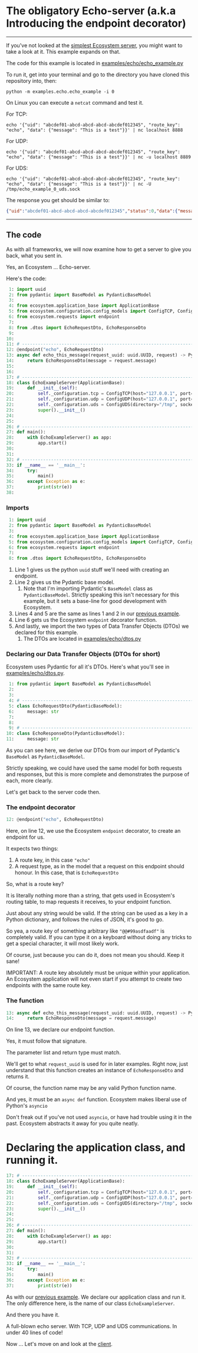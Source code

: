 # The obligatory Echo-server (a.k.a Introducing the endpoint decorator)

---
If you've not looked at the [simplest Ecosystem server](../base.md), you might want to take a look at it. This example expands on that.

The code for this example is located in [examples/echo/echo_example.py](../../../examples/echo/echo_example.py)

To run it, get into your terminal and go to the directory you have cloned this repository into, then:

`python -m examples.echo.echo_example -i 0`

On Linux you can execute a `netcat` command and test it.

For TCP:
```shell
echo '{"uid": "abcdef01-abcd-abcd-abcd-abcdef012345", "route_key": "echo", "data": {"message": "This is a test"}}' | nc localhost 8888
```

For UDP:
```shell
echo '{"uid": "abcdef01-abcd-abcd-abcd-abcdef012345", "route_key": "echo", "data": {"message": "This is a test"}}' | nc -u localhost 8889
```

For UDS:
```shell
echo '{"uid": "abcdef01-abcd-abcd-abcd-abcdef012345", "route_key": "echo", "data": {"message": "This is a test"}}' | nc -U /tmp/echo_example_0_uds.sock
```

The response you get should be similar to:

```json
{"uid":"abcdef01-abcd-abcd-abcd-abcdef012345","status":0,"data":{"message":"This is a test"}}
```

---
## The code

As with all frameworks, we will now examine how to get a server to give you back, what you sent in.

Yes, an Ecosystem ... Echo-server.

Here's the code:

```python
 1: import uuid
 2: from pydantic import BaseModel as PydanticBaseModel
 3:                                                                                          
 4: from ecosystem.application_base import ApplicationBase
 5: from ecosystem.configuration.config_models import ConfigTCP, ConfigUDP, ConfigUDS
 6: from ecosystem.requests import endpoint
 7:                                                                                          
 8: from .dtos import EchoRequestDto, EchoResponseDto
 9:                                                                                          
10:                                                                                          
11: # --------------------------------------------------------------------------------
12: @endpoint("echo", EchoRequestDto)
13: async def echo_this_message(request_uuid: uuid.UUID, request) -> PydanticBaseModel:
14:     return EchoResponseDto(message = request.message)
15:                                                                                          
16:                                                                                          
17: # --------------------------------------------------------------------------------
18: class EchoExampleServer(ApplicationBase):
19:     def __init__(self):
20:         self._configuration.tcp = ConfigTCP(host="127.0.0.1", port=8888)
21:         self._configuration.udp = ConfigUDP(host="127.0.0.1", port=8889)
22:         self._configuration.uds = ConfigUDS(directory="/tmp", socket_file_name="DEFAULT")
23:         super().__init__()
24:                                                                                          
25:                                                                                          
26: # --------------------------------------------------------------------------------
27: def main():
28:     with EchoExampleServer() as app:
29:         app.start()
30:                                                                                          
31:                                                                                          
32: # --------------------------------------------------------------------------------
33: if __name__ == '__main__':
34:     try:
35:         main()
36:     except Exception as e:
37:         print(str(e))
38:
```

### Imports
```python
 1: import uuid
 2: from pydantic import BaseModel as PydanticBaseModel
 3:                                                                                          
 4: from ecosystem.application_base import ApplicationBase
 5: from ecosystem.configuration.config_models import ConfigTCP, ConfigUDP, ConfigUDS
 6: from ecosystem.requests import endpoint
 7:                                                                                          
 8: from .dtos import EchoRequestDto, EchoResponseDto
```

1. Line 1 gives us the python `uuid` stuff we'll need with creating an endpoint.
2. Line 2 gives us the Pydantic base model.
   1. Note that I'm importing Pydantic's `BaseModel` class as `PydanticBaseModel`. Strictly speaking this isn't necessary for this example, but it sets a base-line for good development with Ecosystem.
3. Lines 4 and 5 are the same as lines 1 and 2 in our [previous example](../base.md).
4. Line 6 gets us the Ecosystem `endpoint` decorator function.
5. And lastly, we import the two types of Data Transfer Objects (DTOs) we declared for this example.
   1. The DTOs are located in [examples/echo/dtos.py](../../../examples/echo/dtos.py)

### Declaring our Data Transfer Objects (DTOs for short)
Ecosystem uses Pydantic for all it's DTOs.
Here's what you'll see in [examples/echo/dtos.py](../../../examples/echo/dtos.py).
```python
 1: from pydantic import BaseModel as PydanticBaseModel
 2:                                                                                   
 3:                                                                                   
 4: # --------------------------------------------------------------------------------
 5: class EchoRequestDto(PydanticBaseModel):
 6:     message: str
 7:
 8:
 9: # --------------------------------------------------------------------------------
10: class EchoResponseDto(PydanticBaseModel):
11:     message: str
```

As you can see here, we derive our DTOs from our import of Pydantic's `BaseModel` as `PydanticBaseModel`.

Strictly speaking, we could have used the same model for both requests and responses, but this is more complete and demonstrates the purpose of each, more clearly.

Let's get back to the server code then.

### The endpoint decorator
```python
12: @endpoint("echo", EchoRequestDto)
```

Here, on line 12, we use the Ecosystem `endpoint` decorator, to create an endpoint for us.

It expects two things:
1. A route key, in this case `"echo"`
2. A request type, as in the model that a request on this endpoint should honour. In this case, that is `EchoRequestDto`

So, what is a route key?

It is literally nothing more than a string, that gets used in Ecosystem's routing table, to map requests it receives, to your endpoint function.

Just about any string would be valid. If the string can be used as a key in a Python dictionary, and follows the rules of JSON, it's good to go.

So yea, a route key of something arbitrary like `"@@#99asdfaadf"` is completely valid. If you can type it on a keyboard without doing any tricks to get a special character, it will most likely work.

Of course, just because you can do it, does not mean you should. Keep it sane!

IMPORTANT: A route key absolutely must be unique within your application. An Ecosystem application will not even start if you attempt to create two endpoints with the same route key.

### The function
```python
13: async def echo_this_message(request_uuid: uuid.UUID, request) -> PydanticBaseModel:
14:     return EchoResponseDto(message = request.message)
```
On line 13, we declare our endpoint function.

Yes, it must follow that signature.

The parameter list and return type must match.

We'll get to what `request_uuid` is used for in later examples.
Right now, just understand that this function creates an instance of `EchoResponseDto` and returns it.

Of course, the function name may be any valid Python function name.

And yes, it must be an `async def` function. Ecosystem makes liberal use of Python's `asyncio`

Don't freak out if you've not used `asyncio`, or have had trouble using it in the past. Ecosystem abstracts it away for you quite neatly.

# Declaring the application class, and running it.
```python
17: # --------------------------------------------------------------------------------
18: class EchoExampleServer(ApplicationBase):
19:     def __init__(self):
20:         self._configuration.tcp = ConfigTCP(host="127.0.0.1", port=8888)
21:         self._configuration.udp = ConfigUDP(host="127.0.0.1", port=8889)
22:         self._configuration.uds = ConfigUDS(directory="/tmp", socket_file_name="DEFAULT")
23:         super().__init__()
24:                                                                                          
25:                                                                                          
26: # --------------------------------------------------------------------------------
27: def main():
28:     with EchoExampleServer() as app:
29:         app.start()
30:                                                                                          
31:                                                                                          
32: # --------------------------------------------------------------------------------
33: if __name__ == '__main__':
34:     try:
35:         main()
36:     except Exception as e:
37:         print(str(e))
```

As with our [previous example](../base.md). We declare our application class and run it.
The only difference here, is the name of our class `EchoExampleServer`.

And there you have it.

A full-blown echo server. With TCP, UDP and UDS communications. In under 40 lines of code!

Now ... Let's move on and look at the [client](./client.md).
